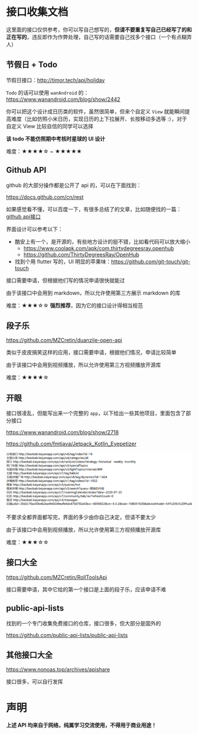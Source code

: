 # 接口收集文档

这里面的接口仅供参考，你可以写自己想写的，**但请不要重复写自己已经写了的和正在写的**，违反即作为作弊处理，自己写的话需要自己找多个接口（一个有点糊弄人）

## 节假日 + Todo

节假日接口：http://timor.tech/api/holiday

`Todo` 的话可以使用 `wanAndroid` 的：https://www.wanandroid.com/blog/show/2442

你可以把这个设计成日历类的软件，虽然很简单，但来个自定义 `View` 就能瞬间提高难度（比如仿照小米日历，实现日历的上下拉展开、长按移动多选等 :），对于自定义 View 比较自信的同学可以选择

**该 todo 不能仿照期中考核时星球的 UI 设计**

难度：★★★★☆ ~ ★★★★★



## Github API

github 的大部分操作都是公开了 api 的，可以在下面找到：

https://docs.github.com/cn/rest

如果感觉看不懂，可以百度一下，有很多总结了的文章，比如随便找的一篇：[github api接口](https://www.jianshu.com/p/a6779929fad2)

界面设计可以参考以下：

- 酷安上有一个，是开源的，有些地方设计的挺不错，比如看代码可以放大缩小
  - https://www.coolapk.com/apk/com.thirtydegreesray.openhub
  - https://github.com/ThirtyDegreesRay/OpenHub
- 找到个用 flutter 写的，UI 明显的苹果味：https://github.com/git-touch/git-touch

接口需要申请，但根据他们写的情况申请很快就能过

由于该接口中会用到 markdown，所以允许使用第三方展示 markdown 的库

难度：★★★☆☆  **强烈推荐**，因为它的接口设计得相当规范



## 段子乐

https://github.com/MZCretin/duanzile-open-api

类似于皮皮搞笑这样的应用，接口需要申请，根据他们情况，申请比较简单

由于该接口中会用到视频播放，所以允许使用第三方视频播放开源库

难度：★★★★☆



## 开眼

接口很凌乱，但能写出来一个完整的 `app`，以下给出一些其他项目，里面包含了部分接口

https://www.wanandroid.com/blog/show/2718

https://github.com/fmtjava/Jetpack_Kotlin_Eyepetizer

![](./img/开眼部分接口.png)

不要求全都界面都写完，界面的多少由你自己决定，但请不要太少

由于该接口中会用到视频播放，所以允许使用第三方视频播放开源库

难度：★★★☆☆



## 接口大全

https://github.com/MZCretin/RollToolsApi

接口需要申请，其中它给的第一个接口是上面的段子乐，应该申请不难



## public-api-lists

找到的一个专门收集免费接口的仓库，接口很多，但大部分是国外的

https://github.com/public-api-lists/public-api-lists



## 其他接口大全

https://www.nonoas.top/archives/apishare

接口很多，可以自行发挥



# 声明

**上述 API 均来自于网络，纯属学习交流使用，不得用于商业用途！**



